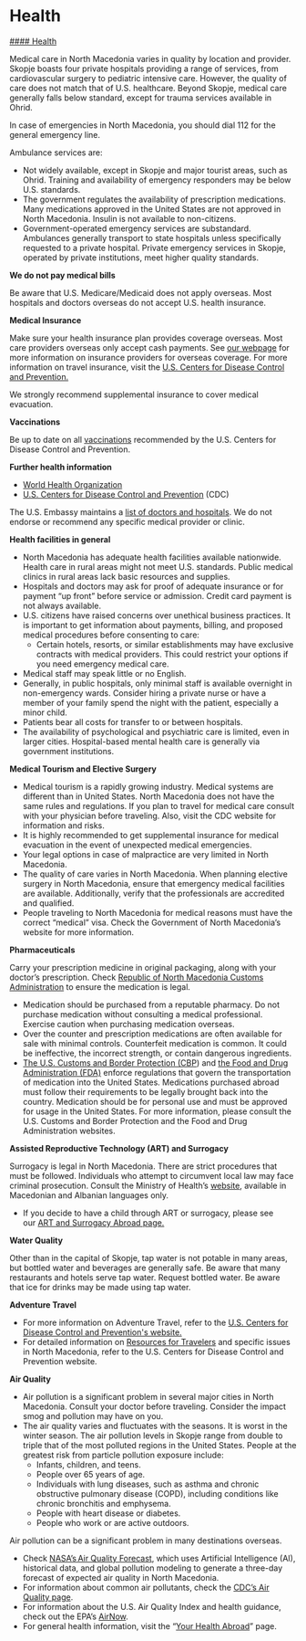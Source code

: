 # Health

[#### Health](javascript:void(0); "Health")

Medical care in North Macedonia varies in quality by location and provider. Skopje boasts four private hospitals providing a range of services, from cardiovascular surgery to pediatric intensive care. However, the quality of care does not match that of U.S. healthcare. Beyond Skopje, medical care generally falls below standard, except for trauma services available in Ohrid.

In case of emergencies in North Macedonia, you should dial 112 for the general emergency line.

Ambulance services are:

* Not widely available, except in Skopje and major tourist areas, such as Ohrid. Training and availability of emergency responders may be below U.S. standards.
* The government regulates the availability of prescription medications. Many medications approved in the United States are not approved in North Macedonia. Insulin is not available to non-citizens.
* Government-operated emergency services are substandard. Ambulances generally transport to state hospitals unless specifically requested to a private hospital. Private emergency services in Skopje, operated by private institutions, meet higher quality standards.

**We do not pay medical bills**

Be aware that U.S. Medicare/Medicaid does not apply overseas. Most hospitals and doctors overseas do not accept U.S. health insurance.

**Medical Insurance**

Make sure your health insurance plan provides coverage overseas. Most care providers overseas only accept cash payments. See [our webpage](https://travel.state.gov/content/travel/en/international-travel/before-you-go/your-health-abroad/insurance-providers-overseas.html) for more information on insurance providers for overseas coverage. For more information on travel insurance, visit the [U.S. Centers for Disease Control and Prevention.](https://wwwnc.cdc.gov/travel/page/insurance)

We strongly recommend supplemental insurance to cover medical evacuation.

**Vaccinations**

Be up to date on all [vaccinations](https://www.cdc.gov/vaccines/) recommended by the U.S. Centers for Disease Control and Prevention.

**Further health information**

* [World Health Organization](https://www.who.int/about/general-programme-of-work/fourteenth)
* [U.S. Centers for Disease Control and Prevention](http://wwwnc.cdc.gov/travel/) (CDC)

The U.S. Embassy maintains a [list of doctors and hospitals](https://mk.usembassy.gov/u-s-citizen-services/doctors/). We do not endorse or recommend any specific medical provider or clinic.

**Health facilities in general**

* North Macedonia has adequate health facilities available nationwide. Health care in rural areas might not meet U.S. standards. Public medical clinics in rural areas lack basic resources and supplies.
* Hospitals and doctors may ask for proof of adequate insurance or for payment “up front” before service or admission. Credit card payment is not always available.
* U.S. citizens have raised concerns over unethical business practices. It is important to get information about payments, billing, and proposed medical procedures before consenting to care:
  + Certain hotels, resorts, or similar establishments may have exclusive contracts with medical providers. This could restrict your options if you need emergency medical care.
* Medical staff may speak little or no English.
* Generally, in public hospitals, only minimal staff is available overnight in non-emergency wards. Consider hiring a private nurse or have a member of your family spend the night with the patient, especially a minor child.
* Patients bear all costs for transfer to or between hospitals.
* The availability of psychological and psychiatric care is limited, even in larger cities. Hospital-based mental health care is generally via government institutions.

**Medical Tourism and Elective Surgery**

* Medical tourism is a rapidly growing industry. Medical systems are different than in United States. North Macedonia does not have the same rules and regulations. If you plan to travel for medical care consult with your physician before traveling. Also, visit the CDC website for information and risks.
* It is highly recommended to get supplemental insurance for medical evacuation in the event of unexpected medical emergencies.
* Your legal options in case of malpractice are very limited in North Macedonia.
* The quality of care varies in North Macedonia. When planning elective surgery in North Macedonia, ensure that emergency medical facilities are available. Additionally, verify that the professionals are accredited and qualified.
* People traveling to North Macedonia for medical reasons must have the correct “medical” visa. Check the Government of North Macedonia’s website for more information.

**Pharmaceuticals**

Carry your prescription medicine in original packaging, along with your doctor’s prescription. Check [Republic of North Macedonia Customs Administration](https://finance.gov.mk/customs-administration/?lang=en) to ensure the medication is legal.

* Medication should be purchased from a reputable pharmacy. Do not purchase medication without consulting a medical professional. Exercise caution when purchasing medication overseas.
* Over the counter and prescription medications are often available for sale with minimal controls. Counterfeit medication is common. It could be ineffective, the incorrect strength, or contain dangerous ingredients.
* [The U.S. Customs and Border Protection (CBP](https://www.cbp.gov/travel/us-citizens/know-before-you-go/prohibited-and-restricted-items)) and [the Food and Drug Administration (FDA)](https://www.fda.gov/) enforce regulations that govern the transportation of medication into the United States. Medications purchased abroad must follow their requirements to be legally brought back into the country. Medication should be for personal use and must be approved for usage in the United States. For more information, please consult the U.S. Customs and Border Protection and the Food and Drug Administration websites.

**Assisted Reproductive Technology (ART) and Surrogacy**

Surrogacy is legal in North Macedonia. There are strict procedures that must be followed. Individuals who attempt to circumvent local law may face criminal prosecution. Consult the Ministry of Health’s [website](https://vlada.mk/node/17970?ln=en-gb), available in Macedonian and Albanian languages only.

* If you decide to have a child through ART or surrogacy, please see our [ART and Surrogacy Abroad page.](https://travel.state.gov/content/travel/en/legal/travel-legal-considerations/us-citizenship/Assisted-Reproductive-Technology-ART-Surrogacy-Abroad.html)

**Water Quality**

Other than in the capital of Skopje, tap water is not potable in many areas, but bottled water and beverages are generally safe. Be aware that many restaurants and hotels serve tap water. Request bottled water. Be aware that ice for drinks may be made using tap water.

**Adventure Travel**

* For more information on Adventure Travel, refer to the [U.S. Centers for Disease Control and Prevention's website.](https://wwwnc.cdc.gov/travel/page/adventure)
* For detailed information on [Resources for Travelers](https://wwwnc.cdc.gov/travel/page/traveler-information-center) and specific issues in North Macedonia, refer to the U.S. Centers for Disease Control and Prevention website.

**Air Quality**

* Air pollution is a significant problem in several major cities in North Macedonia. Consult your doctor before traveling. Consider the impact smog and pollution may have on you.
* The air quality varies and fluctuates with the seasons. It is worst in the winter season. The air pollution levels in Skopje range from double to triple that of the most polluted regions in the United States. People at the greatest risk from particle pollution exposure include:
  + Infants, children, and teens.
  + People over 65 years of age.
  + Individuals with lung diseases, such as asthma and chronic obstructive pulmonary disease (COPD), including conditions like chronic bronchitis and emphysema.
  + People with heart disease or diabetes.
  + People who work or are active outdoors.

Air pollution can be a significant problem in many destinations overseas.

* Check [NASA’s Air Quality Forecast](https://aeronet.gsfc.nasa.gov/new_web/aqforecast), which uses Artificial Intelligence (AI), historical data, and global pollution modeling to generate a three-day forecast of expected air quality in North Macedonia.
* For information about common air pollutants, check the [CDC’s Air Quality page](https://www.cdc.gov/air-quality/pollutants/).
* For information about the U.S. Air Quality Index and health guidance, check out the EPA’s [AirNow](https://www.airnow.gov/aqi/aqi-basics/).
* For general health information, visit the “[Your Health Abroad](https://travel.state.gov/content/travel/en/international-travel/before-you-go/your-health-abroad.html)” page.